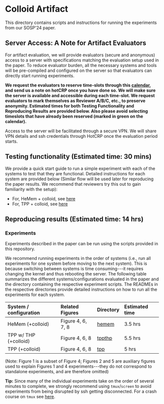 # Colloid Artifact

This directory contains scripts and instructions for running the experiments from our SOSP'24 paper.

## Server Access: A Note for Artifact Evaluators

For artifact evaluation, we will provide evaluators (secure and anonymous) access to a server with specifications matching the evaluation setup used in the paper. To reduce evaluator burden, all the necessary systems and tools will be pre-compiled and configured on the server so that evaluators can directly start running experiments.

**We request the evaluators to reserve time-slots through this [calendar](https://www.when2meet.com/?26030139-uGeiv), and send us a note on hotCRP once you have done so. We will make sure the server is available and accessible during each time-slot. We request evaluators to mark themselves as Reviewer A/B/C, etc., to preserve anonymity. Estimated times for both Testing Functionality and Reproducing Results are provided below. Also please avoid selecting timeslots that have already been reserved (marked in green on the calendar).**

Access to the server will be facilitated through a secure VPN. We will share VPN details and ssh credentials through HotCRP once the evaluation period starts.

## Testing functionality (Estimated time: 30 mins)

We provide a quick start guide to run a simple experiment with each of the systems to test that they are functional. Detailed instructions for each system are provided below (Similar flow will be used later for reproducing the paper results. We recommend that reviewers try this out to gain familiarity with the setup):

* For, HeMem + colloid, see [here](hemem/test.md)
* For, TPP + colloid, see [here](tpp/test.md)


## Reproducing results (Estimated time: 14 hrs)

### Experiments

Experiments described in the paper can be run using the scripts provided in this repository.

We recommend running experiments in the order of systems (i.e., run all experiments for one system before moving to the next system). This is because switching between systems is time consuming---it requires changing the kernel and thus rebooting the server.  The following table summarizes the different systems/configurations evaluated in the paper and the directory containing the respective experiment scripts. The READMEs in the respective directories provide detailed instructions on how to run all the experiments for each system.

| System / configuration | Related Figures |	Directory | Estimated time |
| :-------------- | :--------------- | :----------------- | :------------------ |
| HeMem (+colloid)   |     	Figure 4, 6, 7, 8  |      	[hemem](hemem)   | 3.5 hrs |      
|  TPP w/ THP (+colloid) |  	Figure 4, 6, 8   |     [tppthp](tppthp)  |   5.5 hrs  |
|   TPP (+colloid)       | 	Figure 4, 6, 8   |     [tpp](tpp)   |  5 hrs    |  

(Note: Figure 1 is a subset of Figure 4; Figures 2 and 5 are auxiliary figures used to explain Figures 1 and 4 experiments---they do not correspond to standalone experiments, and are therefore omitted)


**Tip:** Since many of the individual experiments take on the order of several minutes to complete, we strongly recommend using `tmux`/`screen` to avoid experiments from being disrupted by ssh getting disconnected. For a crash course on `tmux` see [here](tmux-usage.md). 
